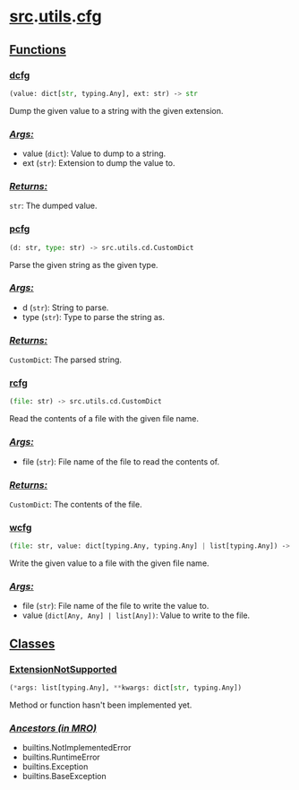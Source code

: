# **[src](../index.md).[utils](../utils.md).[cfg](cfg.md)**

    

    
<h2><b><a href="#func" id="func">Functions</a></b></h2>

    

    
<h3><b><a href="#func-dcfg" id="func-dcfg">dcfg</a></b></h3>

```python
(value: dict[str, typing.Any], ext: str) ‑> str
```

    
Dump the given value to a string with the given extension.

    
<h3><b><i><a href="#func-dcfg-args" id="func-dcfg-args">Args:</a></i></b></h3>

- value (`dict`): Value to dump to a string.
- ext (`str`): Extension to dump the value to.

    
<h3><b><i><a href="#func-dcfg-returns" id="func-dcfg-returns">Returns:</a></i></b></h3>

`str`: The dumped value.

    

    
<h3><b><a href="#func-pcfg" id="func-pcfg">pcfg</a></b></h3>

```python
(d: str, type: str) ‑> src.utils.cd.CustomDict
```

    
Parse the given string as the given type.

    
<h3><b><i><a href="#func-pcfg-args" id="func-pcfg-args">Args:</a></i></b></h3>

- d (`str`): String to parse.
- type (`str`): Type to parse the string as.

    
<h3><b><i><a href="#func-pcfg-returns" id="func-pcfg-returns">Returns:</a></i></b></h3>

`CustomDict`: The parsed string.

    

    
<h3><b><a href="#func-rcfg" id="func-rcfg">rcfg</a></b></h3>

```python
(file: str) ‑> src.utils.cd.CustomDict
```

    
Read the contents of a file with the given file name.

    
<h3><b><i><a href="#func-rcfg-args" id="func-rcfg-args">Args:</a></i></b></h3>

- file (`str`): File name of the file to read the contents of.

    
<h3><b><i><a href="#func-rcfg-returns" id="func-rcfg-returns">Returns:</a></i></b></h3>

`CustomDict`: The contents of the file.

    

    
<h3><b><a href="#func-wcfg" id="func-wcfg">wcfg</a></b></h3>

```python
(file: str, value: dict[typing.Any, typing.Any] | list[typing.Any]) ‑> None
```

    
Write the given value to a file with the given file name.

    
<h3><b><i><a href="#func-wcfg-args" id="func-wcfg-args">Args:</a></i></b></h3>

- file (`str`): File name of the file to write the value to.
- value (`dict[Any, Any] | list[Any])`: Value to write to the file.

    
<h2><b><a href="#class" id="class">Classes</a></b></h2>

    
<h3><b><a href="#class-ExtensionNotSupported" id="class-ExtensionNotSupported">ExtensionNotSupported</a></b></h3>

```python
(*args: list[typing.Any], **kwargs: dict[str, typing.Any])
```

    
Method or function hasn't been implemented yet.

    
<h3><b><i><a href="#class-ExtensionNotSupported-mro" id="class-ExtensionNotSupported-mro">Ancestors (in MRO)</a></i></b></h3>

* builtins.NotImplementedError
* builtins.RuntimeError
* builtins.Exception
* builtins.BaseException